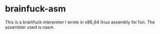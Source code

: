 # brainfuck-asm

This is a brainfuck interpreter I wrote in x86_64 linux assembly for fun.
The assembler used is nasm. 
